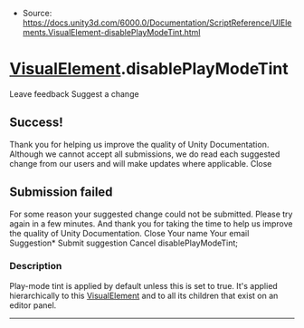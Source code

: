 * Source: https://docs.unity3d.com/6000.0/Documentation/ScriptReference/UIElements.VisualElement-disablePlayModeTint.html

#  [VisualElement](https://docs.unity3d.com/6000.0/Documentation/ScriptReference/UIElements.VisualElement.html).disablePlayModeTint
Leave feedback
Suggest a change
## Success!
Thank you for helping us improve the quality of Unity Documentation. Although we cannot accept all submissions, we do read each suggested change from our users and will make updates where applicable.
Close
## Submission failed
For some reason your suggested change could not be submitted. Please <a>try again</a> in a few minutes. And thank you for taking the time to help us improve the quality of Unity Documentation.
Close
Your name Your email Suggestion* Submit suggestion
Cancel
disablePlayModeTint; 
### Description
Play-mode tint is applied by default unless this is set to true. It's applied hierarchically to this [VisualElement](https://docs.unity3d.com/6000.0/Documentation/ScriptReference/UIElements.VisualElement.html) and to all its children that exist on an editor panel. 
* * *
